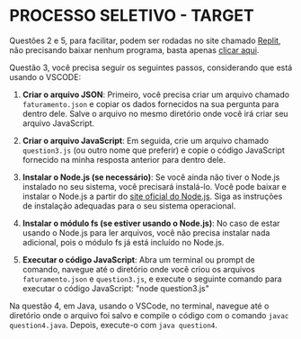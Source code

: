 # PROCESSO SELETIVO - TARGET

Questões 2 e 5, para facilitar, podem ser rodadas no site chamado [Replit](https://replit.com/), não precisando baixar nenhum programa, basta apenas [clicar aqui](https://replit.com/).

Questão 3, você precisa seguir os seguintes passos, considerando que está usando o VSCODE:

1. **Criar o arquivo JSON**: Primeiro, você precisa criar um arquivo chamado `faturamento.json` e copiar os dados fornecidos na sua pergunta para dentro dele. Salve o arquivo no mesmo diretório onde você irá criar seu arquivo JavaScript.

2. **Criar o arquivo JavaScript**: Em seguida, crie um arquivo chamado `question3.js` (ou outro nome que preferir) e copie o código JavaScript fornecido na minha resposta anterior para dentro dele.

3. **Instalar o Node.js (se necessário)**: Se você ainda não tiver o Node.js instalado no seu sistema, você precisará instalá-lo. Você pode baixar e instalar o Node.js a partir do [site oficial do Node.js](https://nodejs.org/). Siga as instruções de instalação adequadas para o seu sistema operacional.

4. **Instalar o módulo fs (se estiver usando o Node.js)**: No caso de estar usando o Node.js para ler arquivos, você não precisa instalar nada adicional, pois o módulo fs já está incluído no Node.js.

5. **Executar o código JavaScript**: Abra um terminal ou prompt de comando, navegue até o diretório onde você criou os arquivos `faturamento.json` e `question3.js`, e execute o seguinte comando para executar o código JavaScript: "node question3.js"

Na questão 4, em Java, usando o VSCode, no terminal, navegue até o diretório onde o arquivo foi salvo e compile o código com o comando `javac question4.java`. Depois, execute-o com `java question4`.

